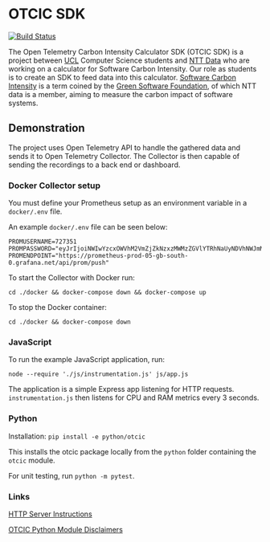 # OTCIC SDK

[![Build Status](https://app.travis-ci.com/charliebarber/OTCIC-SDK.svg?branch=main)](https://app.travis-ci.com/charliebarber/OTCIC-SDK)

The Open Telemetry Carbon Intensity Calculator SDK (OTCIC SDK) is a project between [UCL](https://www.ucl.ac.uk/) Computer Science students
and [NTT Data](https://www.nttdata.com/global/en) who are working on a calculator for Software Carbon Intensity.
Our role as students is to create an SDK to feed data into this calculator.
[Software Carbon Intensity](https://greensoftware.foundation/articles/software-carbon-intensity-crafting-a-standard) is a term
coined by the [Green Software Foundation](https://greensoftware.foundation/), of which NTT data is a member, aiming to measure
the carbon impact of software systems.

## Demonstration

The project uses Open Telemetry API to handle the gathered data and sends it to Open Telemetry Collector. The Collector is then capable of sending the recordings to a back end or dashboard.

### Docker Collector setup

You must define your Prometheus setup as an environment variable in a `docker/.env` file.

An example `docker/.env` file can be seen below:

```
PROMUSERNAME=727351
PROMPASSWORD="eyJrIjoiNWIwYzcxOWVhM2VmZjZkNzxzMWMzZGVlYTRhNaUyNDVhNWJmMzgyMCIsIm4iOiJjb2xsZWN0dGVzdCIsImlkIjo3NzU2NzN9"
PROMENDPOINT="https://prometheus-prod-05-gb-south-0.grafana.net/api/prom/push"
```

To start the Collector with Docker run:

```
cd ./docker && docker-compose down && docker-compose up
```

To stop the Docker container:

```
cd ./docker && docker-compose down
```


### JavaScript

To run the example JavaScript application, run:

```
node --require './js/instrumentation.js' js/app.js
```

The application is a simple Express app listening for HTTP requests. `instrumentation.js` then listens for CPU and RAM metrics every 3 seconds.


### Python

Installation: `pip install -e python/otcic`

This installs the otcic package locally from the `python` folder containing the `otcic` module.

For unit testing, run `python -m pytest`.

### Links

[HTTP Server Instructions](python/examples/README.md)

[OTCIC Python Module Disclaimers](python/otcic/README.md)
